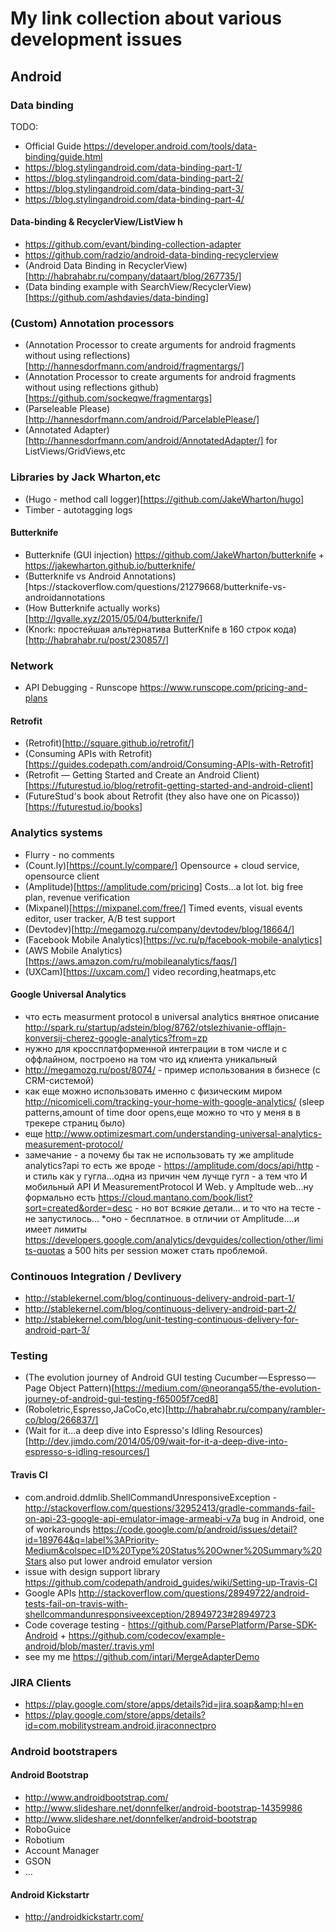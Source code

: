 # My link collection about various development issues

## Android

### Data binding
TODO:
* Official Guide https://developer.android.com/tools/data-binding/guide.html
* https://blog.stylingandroid.com/data-binding-part-1/
* https://blog.stylingandroid.com/data-binding-part-2/
* https://blog.stylingandroid.com/data-binding-part-3/
* https://blog.stylingandroid.com/data-binding-part-4/

#### Data-binding & RecyclerView/ListView h
* https://github.com/evant/binding-collection-adapter 
* https://github.com/radzio/android-data-binding-recyclerview
* (Android Data Binding in RecyclerView)[http://habrahabr.ru/company/dataart/blog/267735/]
* (Data binding example with SearchView/RecyclerView) [https://github.com/ashdavies/data-binding]

### (Custom) Annotation processors
* (Annotation Processor to create arguments for android fragments without using reflections)[http://hannesdorfmann.com/android/fragmentargs/]
* (Annotation Processor to create arguments for android fragments without using reflections github)[https://github.com/sockeqwe/fragmentargs]
* (Parseleable Please)[http://hannesdorfmann.com/android/ParcelablePlease/]
* (Annotated Adapter)[http://hannesdorfmann.com/android/AnnotatedAdapter/] for ListViews/GridViews,etc
 

### Libraries by Jack Wharton,etc
* (Hugo - method call logger)[https://github.com/JakeWharton/hugo]
* Timber - autotagging logs

#### Butterknife
* Butterknife (GUI injection) https://github.com/JakeWharton/butterknife + https://jakewharton.github.io/butterknife/
* (Butterknife vs Android Annotations)[htps://stackoverflow.com/questions/21279668/butterknife-vs-androidannotations
* (How Butterknife actually works)[http://lgvalle.xyz/2015/05/04/butterknife/]
* (Knork: простейшая альтернатива ButterKnife в 160 строк кода)[http://habrahabr.ru/post/230857/]

### Network
* API Debugging - Runscope https://www.runscope.com/pricing-and-plans

#### Retrofit
* (Retrofit)[http://square.github.io/retrofit/]
* (Consuming APIs with Retrofit)[https://guides.codepath.com/android/Consuming-APIs-with-Retrofit]
* (Retrofit — Getting Started and Create an Android Client)[https://futurestud.io/blog/retrofit-getting-started-and-android-client]
* (FutureStud's book about Retrofit (they also have one on Picasso)) [https://futurestud.io/books]


### Analytics systems
* Flurry - no comments
* (Count.ly)[https://count.ly/compare/] Opensource + cloud service, opensource client
* (Amplitude)[https://amplitude.com/pricing] Costs...a lot lot. big free plan, revenue verification
* (Mixpanel)[https://mixpanel.com/free/] Timed events, visual events editor, user tracker, A/B test support
* (Devtodev)[http://megamozg.ru/company/devtodev/blog/18664/]
* (Facebook Mobile Analytics)[https://vc.ru/p/facebook-mobile-analytics]
* (AWS Mobile Analytics)[https://aws.amazon.com/ru/mobileanalytics/faqs/]
* (UXCam)[https://uxcam.com/] video recording,heatmaps,etc

#### Google Universal Analytics
* что есть measurment protocol в universal analytics внятное описание http://spark.ru/startup/adstein/blog/8762/otslezhivanie-offlajn-konversij-cherez-google-analytics?from=zp
* нужно для кроссплатформенной интеграции в том числе и с оффлайном, построено на том что ид клиента уникальный
*  http://megamozg.ru/post/8074/ - пример использования в бизнесе (с CRM-системой)
* как еще можно использовать именно с физическим миром http://nicomiceli.com/tracking-your-home-with-google-analytics/ (sleep patterns,amount of time door opens,еще можно то что у меня в в трекере страниц было)
* еще http://www.optimizesmart.com/understanding-universal-analytics-measurement-protocol/
* замечание - а почему бы так не использовать ту же amplitude analytics?api то есть же вроде - https://amplitude.com/docs/api/http - и стиль как у гугла…одна из причин чем лучще гугл - а тем что И мобильный API И MeasurementProtocol И Web. у Ampltude web…ну формально есть https://cloud.mantano.com/book/list?sort=created&order=desc - но вот всякие детали… и то что на тесте - не запустилось...
*оно - бесплатное. в отличии от Amplitude….и имеет лимиты https://developers.google.com/analytics/devguides/collection/other/limits-quotas а 500 hits per session может стать проблемой.





### Continouos Integration / Devlivery
* http://stablekernel.com/blog/continuous-delivery-android-part-1/
* http://stablekernel.com/blog/continuous-delivery-android-part-2/
* http://stablekernel.com/blog/unit-testing-continuous-delivery-for-android-part-3/

### Testing
* (The evolution journey of Android GUI testing Cucumber — Espresso — Page Object Pattern)[https://medium.com/@neoranga55/the-evolution-journey-of-android-gui-testing-f65005f7ced8]
* (Roboletric,Espresso,JaCoCo,etc)[http://habrahabr.ru/company/rambler-co/blog/266837/]
* (Wait for it...a deep dive into Espresso's Idling Resources)[http://dev.jimdo.com/2014/05/09/wait-for-it-a-deep-dive-into-espresso-s-idling-resources/]

#### Travis CI
* com.android.ddmlib.ShellCommandUnresponsiveException  - http://stackoverflow.com/questions/32952413/gradle-commands-fail-on-api-23-google-api-emulator-image-armeabi-v7a bug in Android, one of workarounds https://code.google.com/p/android/issues/detail?id=189764&q=label%3APriority-Medium&colspec=ID%20Type%20Status%20Owner%20Summary%20Stars also put lower android emulator version
* issue with design support library https://github.com/codepath/android_guides/wiki/Setting-up-Travis-CI 
* Google APIs http://stackoverflow.com/questions/28949722/android-tests-fail-on-travis-with-shellcommandunresponsiveexception/28949723#28949723
* Code coverage testing - https://github.com/ParsePlatform/Parse-SDK-Android + https://github.com/codecov/example-android/blob/master/.travis.yml
* see my me https://github.com/intari/MergeAdapterDemo


### JIRA Clients
* https://play.google.com/store/apps/details?id=jira.soap&amp;hl=en
* https://play.google.com/store/apps/details?id=com.mobilitystream.android.jiraconnectpro

### Android bootstrapers
#### Android Bootstrap
* http://www.androidbootstrap.com/
* http://www.slideshare.net/donnfelker/android-bootstrap-14359986
* http://www.slideshare.net/donnfelker/android-bootstrap
* RoboGuice 
* Robotium
* Account Manager
* GSON
* ...
#### Android Kickstartr
* http://androidkickstartr.com/

